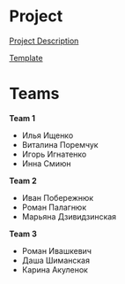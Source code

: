 # Project

[Project Description](https://docs.google.com/document/d/1aW9tfiq04CzjYjGFSyZ20rdcF8iBmDqbbsFU0P99lJQ/edit?usp=sharing)

[Template](https://www.figma.com/file/RDurll6yYWuKmZhMqDfjpG/Template)

# Teams

**Team 1**
- Илья Ищенко
- Виталина Поремчук
- Игорь Игнатенко
- Инна Смиюн

**Team 2**
- Иван Побережнюк
- Роман Палагнюк
- Марьяна Дзивидзинская

**Team 3**
- Роман Ивашкевич
- Даша Шиманская
- Карина Акуленок